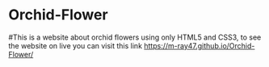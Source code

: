 # Orchid-Flower
#This is a website about orchid flowers using only HTML5 and CSS3, to see the website on live you can visit this link https://m-ray47.github.io/Orchid-Flower/
